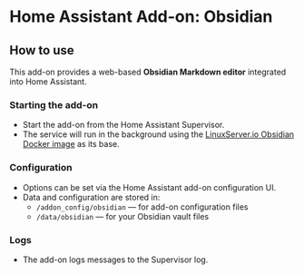 # Home Assistant Add-on: Obsidian

## How to use

This add-on provides a web-based **Obsidian Markdown editor** integrated into Home Assistant. 

### Starting the add-on
- Start the add-on from the Home Assistant Supervisor.
- The service will run in the background using the [LinuxServer.io Obsidian Docker image](https://hub.docker.com/r/linuxserver/obsidian) as its base.

### Configuration
- Options can be set via the Home Assistant add-on configuration UI.
- Data and configuration are stored in:
  - `/addon_config/obsidian` — for add-on configuration files
  - `/data/obsidian` — for your Obsidian vault files

### Logs
- The add-on logs messages to the Supervisor log.




